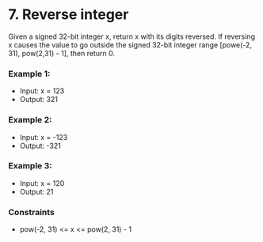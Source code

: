 # 7. Reverse integer

Given a signed 32-bit integer x, return x with its digits reversed. If reversing x causes the value to go outside the signed 32-bit integer range [powe(-2, 31), pow(2,31) - 1], then return 0.

### Example 1:
* Input: x = 123
* Output: 321

### Example 2:
* Input: x = -123
* Output: -321

### Example 3:
* Input: x = 120
* Output: 21

### Constraints
* pow(-2, 31) <= x <= pow(2, 31) - 1
